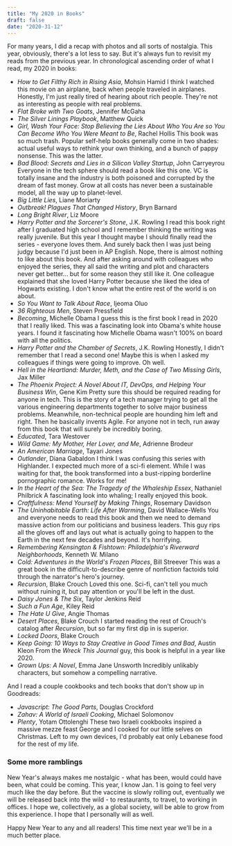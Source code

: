 ```yaml
---
title: "My 2020 in Books"
draft: false
date: "2020-31-12"
---
```

For many years, I did a recap with photos and all sorts of nostalgia. This year, obviously, there's a lot less to say. But it's always fun to revisit my reads from the previous year. In chronological ascending order of what I read, my 2020 in books:

- _How to Get Filthy Rich in Rising Asia_, Mohsin Hamid
    I think I watched this movie on an airplane, back when people traveled in airplanes. Honestly, I'm just really tired of hearing about rich people. They're not as interesting as people with real problems.
- _Flat Broke with Two Goats_, Jennifer McGaha
- _The Silver Linings Playbook_, Matthew Quick
- _Girl, Wash Your Face: Stop Believing the Lies About Who You Are so You Can Become Who You Were Meant to Be_, Rachel Hollis
    This book was so much trash. Popular self-help books generally come in two shades: actual useful ways to rethink your own thinking, and a bunch of pappy nonsense. This was the latter.
- _Bad Blood: Secrets and Lies in a Silicon Valley Startup_, John Carryeyrou
    Everyone in the tech sphere should read a book like this one. VC is totally insane and the industry is both poisoned and corrupted by the dream of fast money. Grow at all costs has never been a sustainable model, all the way up to planet-level.
- _Big Little Lies_, Liane Moriarty
- _Outbreak! Plagues That Changed History_, Bryn Barnard
- _Long Bright River_, Liz Moore
- _Harry Potter and the Sorcerer's Stone_, J.K. Rowling
    I read this book right after I graduated high school and I remember thinking the writing was really juvenile. But this year I thought maybe I should finally read the series - everyone loves them. And surely back then I was just being judgy because I'd just been in AP English. Nope, there is almost nothing to like about this book. And after asking around with colleagues who enjoyed the series, they all said the writing and plot and characters never get better... but for some reason they still like it. One colleague explained that she loved Harry Potter because she liked the idea of Hogwarts existing. I don't know what the entire rest of the world is on about.
- _So You Want to Talk About Race_, Ijeoma Oluo
- _36 Righteous Men_, Steven Pressfield
- _Becoming_, Michelle Obama
    I guess this is the first book I read in 2020 that I really liked. This was a fascinating look into Obama's white house years. I found it fascinating how Michelle Obama wasn't 100% on board with all the politics.
- _Harry Potter and the Chamber of Secrets_, J.K. Rowling
    Honestly, I didn't remember that I read a second one! Maybe this is when I asked my colleagues if things were going to improve. Oh well.
- _Hell in the Heartland: Murder, Meth, and the Case of Two Missing Girls_, Jax Miller
- _The Phoenix Project: A Novel About IT, DevOps, and Helping Your Business Win_, Gene Kim
    Pretty sure this should be required reading for anyone in tech. This is the story of a tech manager trying to get all the various engineering departments together to solve major business problems. Meanwhile, non-technical people are hounding him left and right. Then he basically invents Agile. For anyone not in tech, run away from this book that will surely be incredibly boring.
- _Educated_, Tara Westover
- _Wild Game: My Mother, Her Lover, and Me_, Adrienne Brodeur
- _An American Marriage_, Tayari Jones
- _Outlander_, Diana Gabaldon
    I think I was confusing this series with Highlander. I expected much more of a sci-fi element. While I was waiting for that, the book transformed into a bust-ripping borderline pornographic romance. Works for me!
- _In the Heart of the Sea: The Tragedy of the Whaleship Essex_, Nathaniel Philbrick
    A fascinating look into whaling; I really enjoyed this book.
- _Craftfulness: Mend Yourself by Making Things_, Rosemary Davidson
- _The Uninhabitable Earth: Life After Warming_, David Wallace-Wells
    You and everyone needs to read this book and then we need to demand massive action from our politicians and business leaders. This guy rips all the gloves off and lays out what is actually going to happen to the Earth in the next few decades and beyond. It's horrifying.
- _Remembering Kensington & Fishtown: Philadelphia's Riverward Neighborhoods_, Kenneth W. Milano
- _Cold: Adventures in the World's Frozen Places_, Bill Streever
    This was a great book in the difficult-to-describe genre of nonfiction factoids told through the narrator's hero's journey.
- _Recursion_, Blake Crouch
    Loved this one. Sci-fi, can't tell you much without ruining it, but pay attention or you'll be left in the dust.
- _Daisy Jones & The Six_, Taylor Jenkins Reid
- _Such a Fun Age_, Kiley Reid
- _The Hate U Give_, Angie Thomas
- _Desert Places_, Blake Crouch
    I started reading the rest of Crouch's catalog after _Recursion_, but so far my first dip in is superior.
- _Locked Doors_, Blake Crouch
- _Keep Going: 10 Ways to Stay Creative in Good Times and Bad_, Austin Kleon
    From the _Wreck This Journal_ guy, this book is helpful in a year like 2020.
- _Grown Ups: A Novel_, Emma Jane Unsworth
    Incredibly unlikably characters, but somehow a compelling narrative.

And I read a couple cookbooks and tech books that don't show up in Goodreads:
- _Javascript: The Good Parts_, Douglas Crockford
- _Zahav: A World of Israeli Cooking_, Michael Solomonov
- _Plenty_, Yotam Ottolenghi
    These two Israeli cookbooks inspired a massive mezze feast George and I cooked for our little selves on Christmas. Left to my own devices, I'd probably eat only Lebanese food for the rest of my life.

### Some more ramblings
New Year's always makes me nostalgic - what has been, would could have been, what could be coming. This year, I know Jan. 1 is going to feel very much like the day before. But the vaccine is slowly rolling out, eventually we will be released back into the wild - to restaurants, to travel, to working in offices. I hope we, collectively, as a global society, will be able to grow from this experience. I hope that I personally will as well.

Happy New Year to any and all readers! This time next year we'll be in a much better place.